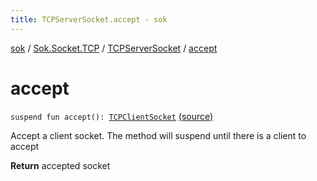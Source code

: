 ```yaml
---
title: TCPServerSocket.accept - sok
---
```


[sok](../../index.html) / [Sok.Socket.TCP](../index.html) / [TCPServerSocket](index.html) / [accept](./accept.html)

# accept

`suspend fun accept(): `[`TCPClientSocket`](../-t-c-p-client-socket/index.html) [(source)](https://github.com/SeekDaSky/Sok/tree/master/common/sok-common/src/Sok/Socket/TCP/TCPServerSocket.kt#L27)

Accept a client socket. The method will suspend until there is a client to accept

**Return**
accepted socket

